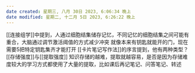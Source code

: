 ```yaml
---
date created: 星期三, 八月 30日 2023, 6:06:34 晚上
date modified: 星期二, 十二月 5日 2023, 6:26:22 晚上
---
```

[[连接组学]]中提到，人通过细胞结集储存记忆，不同记忆的细胞结集之间可能有重合，大脑通过调节激活阈值的方式减少冲突
	就像本来有钥匙就能开的门，现在需要5把特定钥匙集齐才能打开
[[卡片笔记写作法]]的序言提到，他有两种类型？
	[[存储强度]]与[[提取强度]]
知识存储的越难，提取就越容易，是否是因为存储难度较大的学习方式都使用了大量的提取，比如课后再记笔记、问答笔记、转述